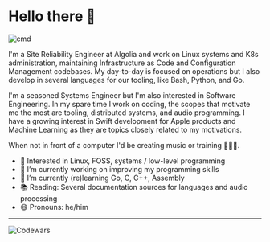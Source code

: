 # Hello there 👋
![cmd](https://i.giphy.com/media/v1.Y2lkPTc5MGI3NjExOHl2cDZvN3ZnaDZjaXd0YjRtOXNqcWJwd3oydTZhMDIyOWJiN3FkNyZlcD12MV9pbnRlcm5hbF9naWZfYnlfaWQmY3Q9Zw/Lny6Rw04nsOOc/giphy.gif)

I'm a Site Reliability Engineer at Algolia and work on Linux systems and K8s administration, maintaining Infrastructure as Code and Configuration Management codebases. My day-to-day is focused on operations but I also develop in several languages for our tooling, like Bash, Python, and Go.

I'm a seasoned Systems Engineer but I'm also interested in Software Engineering. In my spare time I work on coding, the scopes that motivate me the most are tooling, distributed systems, and audio programming. I have a growing interest in Swift development for Apple products and Machine Learning as they are topics closely related to my motivations.

When not in front of a computer I'd be creating music or training 🎸🏋️‍♂️.

- 🧐 Interested in Linux, FOSS, systems / low-level programming
- 🔭 I’m currently working on improving my programming skills
- 🌱 I’m currently (re)learning Go, C, C++, Assembly
- 📚 Reading: Several documentation sources for languages and audio processing
- 😄 Pronouns: he/him
___

![Codewars](https://www.codewars.com/users/v4ld3r5/badges/small)
